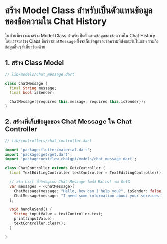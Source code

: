 
# สร้าง Model Class สำหรับเป็นตัวแทนข้อมูลของข้อความใน Chat History

ในส่วนนี้เราจะมาสร้าง Model Class สำหรับเป็นตัวแทนข้อมูลของข้อความใน Chat History โดยเราจะสร้าง Class ชื่อว่า `ChatMessage` ซึ่งจะเก็บข้อมูลของข้อความที่ส่งและรับในแชท รวมถึงข้อมูลอื่นๆ ที่เกี่ยวข้องด้วย

## 1. สร้าง Class Model

```dart
// lib/models/chat_message.dart

class ChatMessage {
  final String message;
  final bool isSender;

  ChatMessage({required this.message, required this.isSender});
}
```

## 2. สร้างที่เก็บข้อมูลของ Chat Message ใน Chat Controller

```dart
// lib/controllers/chat_controller.dart

import 'package:flutter/material.dart';
import 'package:get/get.dart';
import 'package:nextflow_chatgpt/models/chat_message.dart';

class ChatController extends GetxController {
  final TextEditingController textController = TextEditingController();

  // สร้าง List ที่เก็บข้อมูลของ Chat Message โดยใช้ RxList จาก GetX
  var messages = <ChatMessage>[
    ChatMessage(message: "Hello, how can I help you?", isSender: false),
    ChatMessage(message: "I need some information about your services.", isSender: true)
  ];

  void handleSend() {
    String inputValue = textController.text;
    print(inputValue); 
    textController.clear(); 
  }

}
```